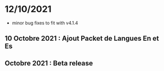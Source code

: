 # 12/10/2021
 - minor bug fixes to fit with v4.1.4

## 10 Octobre 2021 : Ajout Packet de Langues En et Es

## Octobre 2021 : Beta release

